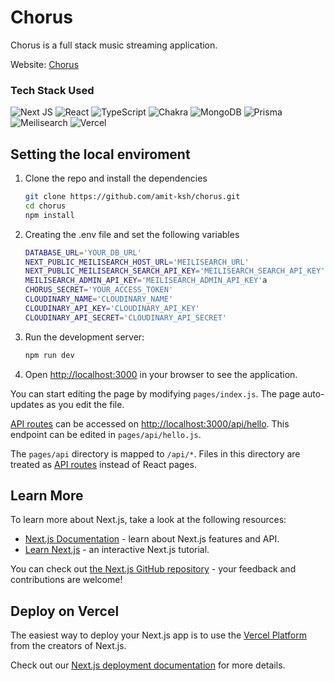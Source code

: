 # Chorus

Chorus is a full stack music streaming application. 

Website: [Chorus](https://chours.vercel.app)

### Tech Stack Used

![Next JS](https://img.shields.io/badge/Next-black?style=for-the-badge&logo=next.js&logoColor=white) ![React](https://img.shields.io/badge/react-%2320232a.svg?style=for-the-badge&logo=react&logoColor=%2361DAFB) ![TypeScript](https://img.shields.io/badge/typescript-%23007ACC.svg?style=for-the-badge&logo=typescript&logoColor=white) ![Chakra](https://img.shields.io/badge/chakra-%234ED1C5.svg?style=for-the-badge&logo=chakraui&**logoColor**=white) ![MongoDB](https://img.shields.io/badge/MongoDB-4EA94B?style=for-the-badge&logo=mongodb&logoColor=white) ![Prisma](https://img.shields.io/badge/prisma-brightgreen.svg?style=for-the-badge&logo=prisma&logoColor=white) ![Meilisearch](https://img.shields.io/badge/MongoDB-4EA94B?style=for-the-badge&logo=mongodb&logoColor=white) ![Vercel](https://img.shields.io/badge/vercel-%23000000.svg?style=for-the-badge&logo=vercel&logoColor=white)

## Setting the local enviroment

1. Clone the repo and install the dependencies

   ```bash
   git clone https://github.com/amit-ksh/chorus.git
   cd chorus
   npm install
   ```

1. Creating the .env file and set the following variables

   ```bash
   DATABASE_URL='YOUR_DB_URL'
   NEXT_PUBLIC_MEILISEARCH_HOST_URL='MEILISEARCH_URL'
   NEXT_PUBLIC_MEILISEARCH_SEARCH_API_KEY='MEILISEARCH_SEARCH_API_KEY'
   MEILISEARCH_ADMIN_API_KEY='MEILISEARCH_ADMIN_API_KEY'a
   CHORUS_SECRET='YOUR_ACCESS_TOKEN'
   CLOUDINARY_NAME='CLOUDINARY_NAME'
   CLOUDINARY_API_KEY='CLOUDINARY_API_KEY'  
   CLOUDINARY_API_SECRET='CLOUDINARY_API_SECRET'
   ```

1. Run the development server:

   ```bash
   npm run dev
   ```

1. Open [http://localhost:3000](http://localhost:3000) in your browser to see the application.

You can start editing the page by modifying `pages/index.js`. The page auto-updates as you edit the file.

[API routes](https://nextjs.org/docs/api-routes/introduction) can be accessed on [http://localhost:3000/api/hello](http://localhost:3000/api/hello). This endpoint can be edited in `pages/api/hello.js`.

The `pages/api` directory is mapped to `/api/*`. Files in this directory are treated as [API routes](https://nextjs.org/docs/api-routes/introduction) instead of React pages.

## Learn More

To learn more about Next.js, take a look at the following resources:

- [Next.js Documentation](https://nextjs.org/docs) - learn about Next.js features and API.
- [Learn Next.js](https://nextjs.org/learn) - an interactive Next.js tutorial.

You can check out [the Next.js GitHub repository](https://github.com/vercel/next.js/) - your feedback and contributions are welcome!

## Deploy on Vercel

The easiest way to deploy your Next.js app is to use the [Vercel Platform](https://vercel.com/new?utm_medium=default-template&filter=next.js&utm_source=create-next-app&utm_campaign=create-next-app-readme) from the creators of Next.js.

Check out our [Next.js deployment documentation](https://nextjs.org/docs/deployment) for more details.
